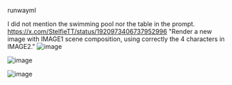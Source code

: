 runwayml

I did not mention the swimming pool nor the table in the prompt. https://x.com/StelfieTT/status/1920973406737952996
 "Render a new image with IMAGE1 scene composition,  using correctly the 4 characters in IMAGE2."
 ![image](https://github.com/user-attachments/assets/93477811-b2f4-4e0e-968c-6b3874b19c95)

![image](https://github.com/user-attachments/assets/5a5f23ad-2b72-44fd-886c-6ab27d7e383a)

![image](https://github.com/user-attachments/assets/5d9b0b02-bbca-49bb-9868-44ed4271929c)

 

